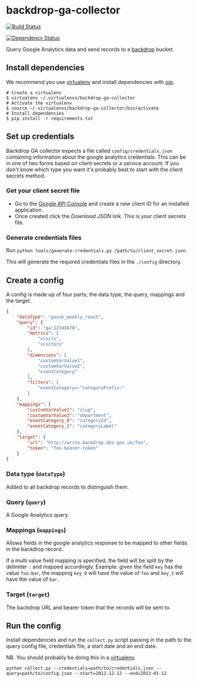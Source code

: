 # backdrop-ga-collector

[![Build Status](https://travis-ci.org/alphagov/backdrop-ga-collector.png?branch=master)](https://travis-ci.org/alphagov/backdrop-ga-collector?branch=master)


[![Dependency Status](https://gemnasium.com/alphagov/backdrop-ga-collector.png)](https://gemnasium.com/alphagov/backdrop-ga-collector)

Query Google Analytics data and send records to a [backdrop](https://github.com/alphagov/backdrop) bucket.


## Install dependencies

We recommend you use [virtualenv](https://pypi.python.org/pypi/virtualenv) and install dependencies with [pip](https://pypi.python.org/pypi/pip).

```shell
# Create a virtualenv
$ virtualenv ~/.virtualenvs/backdrop-ga-collector
# Activate the virtualenv
$ source ~/.virtualenvs/backdrop-ga-collector/bin/activate
# Install dependencies
$ pip install -r requirements.txt
```

## Set up credentials

Backdrop GA collector expects a file called `config/credentials.json` containing information about the google analytics credentials. This can be in one of two forms based on client secrets or a service account. If you don't know which type you want it's probably best to start with the client secrets method.

### Get your client secret file

- Go to the [Google API Console](https://code.google.com/apis/console) and create a new client ID for an installed application.
- Once created click the *Download JSON* link. This is your client secrets file.

### Generate credentials files

Run `python tools/generate-credentials.py /path/to/client_secret.json`.

This will generate the required credentials files in the `./config` directory.

## Create a config

A config is made up of four parts; the data type, the query, mappings and the target.

```json
{
    "dataType": "govuk_weekly_reach",
    "query": {
        "id": "ga:12345678",
        "metrics": [
            "visits",
            "visitors"
        ],
        "dimensions": [
            "customVarValue1",
            "customVarValue2",
            "eventCategory"
        ],
        "filters": [
            "eventCategory=~^categoryPrefix:"
        ]
    },
    "mappings": {
        "customVarValue1": "slug",
        "customVarValue2": "department",
        "eventCategory_0": "categoryId",
        "eventCategory_1": "categoryLabel"
    },
    "target": {
        "url": "http://write.backdrop.dev.gov.uk/foo",
        "token": "foo-bearer-token"
    }
}
```

### Data type (`dataType`)

Added to all backdrop records to distinguish them.

### Query (`query`)

A Google Analytics query.

### Mappings (`mappings`)

Allows fields in the google analytics response to be mapped to other fields in the backdrop record.

If a multi value field mapping is specified, the field will be split by the delimiter `:` and mapped accordingly. Example: given the field `key` has the value `foo:bar`, the mapping `key_0` will have the value of `foo` and `key_1` will have the value of `bar`.

### Target (`target`)

The backdrop URL and bearer token that the records will be sent to.


## Run the config

Install dependencies and run the `collect.py` script passing in the path to the query config file, credentials file, a start date and an end date.

NB. You should probably be doing this in a [virtualenv](https://pypi.python.org/pypi/virtualenv).

```shell
python collect.py --credentials=path/to/credentials.json --query=path/to/config.json --start=2012-12-12 --end=2013-01-12
```
